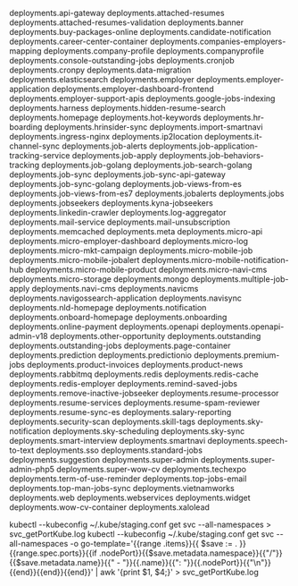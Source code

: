 deployments.api-gateway
deployments.attached-resumes
deployments.attached-resumes-validation
deployments.banner
deployments.buy-packages-online
deployments.candidate-notification
deployments.career-center-container
deployments.companies-employers-mapping
deployments.company-profile
deployments.companyprofile
deployments.console-outstanding-jobs
deployments.cronjob
deployments.cronpy
deployments.data-migration
deployments.elasticsearch
deployments.employer
deployments.employer-application
deployments.employer-dashboard-frontend
deployments.employer-support-apis
deployments.google-jobs-indexing
deployments.harness
deployments.hidden-resume-search
deployments.homepage
deployments.hot-keywords
deployments.hr-boarding
deployments.hrinsider-sync
deployments.import-smartnavi
deployments.ingress-nginx
deployments.ip2location
deployments.it-channel-sync
deployments.job-alerts
deployments.job-application-tracking-service
deployments.job-apply
deployments.job-behaviors-tracking
deployments.job-golang
deployments.job-search-golang
deployments.job-sync
deployments.job-sync-api-gateway
deployments.job-sync-golang
deployments.job-views-from-es
deployments.job-views-from-es7
deployments.jobalerts
deployments.jobs
deployments.jobseekers
deployments.kyna-jobseekers
deployments.linkedin-crawler
deployments.log-aggregator
deployments.mail-service
deployments.mail-unsubscription
deployments.memcached
deployments.meta
deployments.micro-api
deployments.micro-employer-dashboard
deployments.micro-log
deployments.micro-mkt-campaign
deployments.micro-mobile-job
deployments.micro-mobile-jobalert
deployments.micro-mobile-notification-hub
deployments.micro-mobile-product
deployments.micro-navi-cms
deployments.micro-storage
deployments.mongo
deployments.multiple-job-apply
deployments.navi-cms
deployments.navicms
deployments.navigossearch-application
deployments.navisync
deployments.nld-homepage
deployments.notification
deployments.onboard-homepage
deployments.onboarding
deployments.online-payment
deployments.openapi
deployments.openapi-admin-v18
deployments.other-opportunity
deployments.outstanding
deployments.outstanding-jobs
deployments.page-container
deployments.prediction
deployments.predictionio
deployments.premium-jobs
deployments.product-invoices
deployments.product-news
deployments.rabbitmq
deployments.redis
deployments.redis-cache
deployments.redis-employer
deployments.remind-saved-jobs
deployments.remove-inactive-jobseeker
deployments.resume-processor
deployments.resume-services
deployments.resume-spam-reviewer
deployments.resume-sync-es
deployments.salary-reporting
                                deployments.security-scan
deployments.skill-tags
                                deployments.sky-notification
                                deployments.sky-scheduling
                                deployments.sky-sync
deployments.smart-interview
                                deployments.smartnavi
deployments.speech-to-text
deployments.sso
deployments.standard-jobs
deployments.suggestion
deployments.super-admin
                                deployments.super-admin-php5
deployments.super-wow-cv
deployments.techexpo
                                deployments.term-of-use-reminder
                                deployments.top-jobs-email
deployments.top-man-jobs-sync
                                deployments.vietnamworks
deployments.web
                               deployments.webservices 
deployments.widget
deployments.wow-cv-container
deployments.xalolead

kubectl --kubeconfig ~/.kube/staging.conf get svc --all-namespaces  > svc_getPortKube.log
kubectl --kubeconfig ~/.kube/staging.conf get svc --all-namespaces -o go-template='{{range .items}}{{ $save := . }}{{range.spec.ports}}{{if .nodePort}}{{$save.metadata.namespace}}{{"/"}}{{$save.metadata.name}}{{" - "}}{{.name}}{{": "}}{{.nodePort}}{{"\n"}}{{end}}{{end}}{{end}}' | awk '{print $1, $4;}' > svc_getPortKube.log